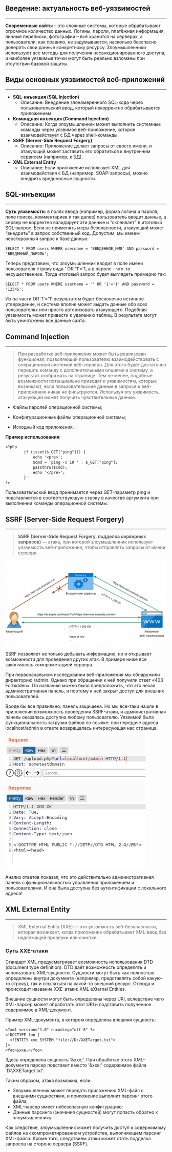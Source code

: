 ## Введение: актуальность веб-уязвимостей
___
**Современные сайты** – это сложные системы, которые обрабатывают огромное количество данных. Логины, пароли, платёжная информация, личные переписки, фотографии – всё хранится на серверах, а пользователи, как правило, не задумываются, насколько безопасно доверять свои данные конкретному ресурсу. Злоумышленники используют все методы для получения несанкционированного доступа, и наиболее уязвимые точки могут быть реально взломаны при отсутствии базовой защиты.

## Виды основных уязвимостей веб-приложений
___

- **SQL-инъекция (SQL Injection)**
  - Описание: Внедрение злонамеренного SQL-кода через пользовательский ввод, который некорректно обрабатывается приложением.
- **Командная инъекция (Command Injection)**
  - Описание: Когда злоумышленник может выполнить системные команды через уязвимое веб-приложение, которое взаимодействует с БД через shell-команды.
- **SSRF (Server-Side Request Forgery)**
  - Описание: Приложение делает запросы от своего имени, и атакующий может заставить его обратиться к внутренним сервисам (например, к БД).
- **XML External Entity**
  - Описание: Если приложение использует XML для взаимодействия с БД (например, SOAP-запросы), можно внедрить вредоносные сущности.

## SQL-инъекции
___

**Суть уязвимости**: в полях ввода (например, форма логина и пароля, поле поиска, комментариев и так далее) пользователь вводит данные, а сервер не корректно валидирует эти данные и “склеивает” в итоговый SQL-запрос. Если не применять меры безопасности, атакующий может “внедрить” в запрос собственный код. Допустим, мы имеем неосторожный запрос к базе данных:

```
SELECT * FROM users WHERE username = 'ВВЕДЕННОЕ_ИМЯ' AND password = 'ВВЕДЕННЫЙ_ПАРОЛЬ';
```

Теперь представим, что злоумышленник вводит в поле имени пользователя строку вида ' OR '1'='1, а в пароле – что-то несущественное. Тогда итоговый запрос будет выглядеть примерно так:

```
SELECT * FROM users WHERE username = '' OR '1'='1' AND password = '12345';
```
Из-за части OR '1'='1' результатом будет бесконечно истинное утверждение, и система вполне может выдать данные обо всех пользователях или просто авторизовать атакующего.
Подобная уязвимость может привести к удалению таблиц.
В результате могут быть уничтожены все данные сайта.

## Command Injection
___

> При разработке веб-приложения может быть реализован функционал, позволяющий пользователю взаимодействовать с операционной системой веб-сервера. Для этого будет достаточно передать команду с дополнительными опциями в систему, а результат отображать на странице. Тем не менее, подобные возможности потенциально приводят к уязвимостям, которые возникают, если пользовательские данные в запросе к веб-приложению никак не фильтруются. Используя эту уязвимость, атакующий может получить чувствительные данные.

*    Файлы паролей операционной системы;

*    Конфигурационные файлы операционной системы;

*    Исходный код приложения.

**Пример использования:**
```commandline
<?php
        if (isset($_GET["ping"])) {
            echo '<pre>';
            $cmd = 'ping -c 10 ' . $_GET["ping"];
            passthru($cmd);
            echo '</pre>';
        }
?>
```
Пользовательский ввод принимается через GET-параметр ping и подставляется в соответствующую строку в качестве аргумента при выполнении команды операционной системы.

## SSRF (Server-Side Request Forgery)
___

> **SSRF (Server-Side Request Forgery, подделка серверных запросов)** — атака, при которой злоумышленник использует уязвимость веб-приложения, чтобы отправлять запросы от имени сервера.

![Графическое представление](\docs\images\img.png)

SSRF позволяет не только добывать информацию, но и открывает возможности для проведения других атак. В примере ниже все закончилось компрометацией сервера.

При первоначальном исследовании веб-приложения мы обнаружили директорию /admin. Однако при обращении к ней получили ответ «403 Forbidden». По названию можно было предположить, что это некая административная панель, и поэтому к ней закрыт доступ для внешних пользователей.

Вроде бы все правильно: панель защищена. Но мы все-таки нашли в приложении возможность проведения SSRF-атаки, и административная панель оказалась доступна любому пользователю. Уязвимой была функциональность загрузки файлов по ссылке: при передаче адреса localhost/admin в ответе возвращалась интересующая нас страница.

![](\docs\images\img_1.png)

Анализ ответов показал, что это действительно административная панель с функциональностью управления приложением и пользователями. И она была доступна без аутентификации с локального адреса!

## XML External Entity
___

> XML External Entity (XXE) — это уязвимость веб-безопасности, которая возникает, когда приложение обрабатывает XML-ввод без надлежащей проверки или очистки. 

### Суть XXE-атаки

Стандарт XML предусматривает возможность использования DTD (document type definition). DTD даёт возможность определять и использовать XML-сущности. Сущности могут быть как полностью определены внутри документа (например, представлять собой какую-то строку), так и ссылаться на какой-то внешний ресурс. Отсюда и происходит название XXE-атаки: XML eXternal Entities.

Внешние сущности могут быть определены через URI, вследствие чего XML-парсер может обработать этот URI и подставить полученное содержимое в XML-документ.

Пример XML-документа, в котором определена внешняя сущность:

```
<?xml version="1.0" encoding="utf-8" ?>
<!DOCTYPE foo [
  <!ENTITY xxe SYSTEM "file://D:/XXETarget.txt">
]>
<foo>&xxe;</foo>
```
Здесь определена сущность '&xxe;'. При обработке этого XML-документа парсер подставит вместо '&xxe;' содержимое файла 'D:\XXETarget.txt'.

Таким образом, атака возможна, если:

* Злоумышленник может передать приложению XML-файл с внешними сущностями, и приложение выполнит парсинг этого файла;
* XML-парсер имеет небезопасную конфигурацию;
* Данные парсинга (значения сущностей) могут попасть обратно к злоумышленнику.


Как следствие, злоумышленник может получить доступ к содержимому файлов на скомпрометированном устройстве, выполняющем парсинг XML-файла. Кроме того, следствием атаки может стать подделка запросов на стороне сервера (SSRF).













